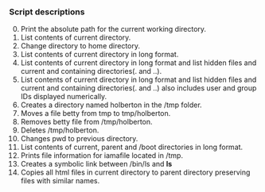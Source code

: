 ### Script descriptions

0. Print the absolute path for the current working directory.
1. List contents of current directory.
2. Change directory to home directory.
3. List contents of current directory in long format.
4. List contents of current directory in long format and list hidden files and current and containing directories(. and ..).
5. List contents of current directory in long format and list hidden files and current and containing directories(. and ..) also includes user and group IDs displayed numerically.
6. Creates a directory named holberton in the /tmp folder.
7. Moves a file betty from tmp to tmp/holberton.
8. Removes betty file from /tmp/holberton.
9. Deletes /tmp/holberton.
10. Changes pwd to previous directory.
11. List contents of current, parent and /boot directories in long format.
12. Prints file information for iamafile located in /tmp.
13. Creates a symbolic link between /bin/ls and __ls__
14. Copies all html files in current directory to parent directory preserving files with similar names.

